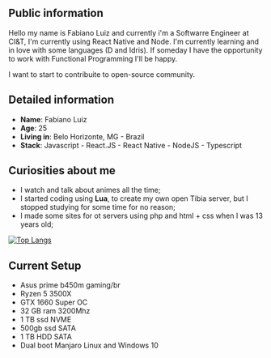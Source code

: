 ## Public information

Hello my name is Fabiano Luiz and currently i'm a Softwarre Engineer at CI&T, I'm currently using React Native and Node.
I'm currently learning and in love with some languages (D and Idris).
If someday I have the opportunity to work with Functional Programming I'll be happy.

I want to start to contribuite to open-source community.

## Detailed information

- **Name**: Fabiano Luiz
- **Age**: 25
- **Living in**: Belo Horizonte, MG - Brazil
- **Stack**: Javascript - React.JS - React Native - NodeJS - Typescript

## Curiosities about me

- I watch and talk about animes all the time;
- I started coding using **Lua**, to create my own open Tibia server, but I stopped studying for some time for no reason;
- I made some sites for ot servers using php and html + css when I was 13 years old;

[![Top Langs](https://github-readme-stats.vercel.app/api/top-langs/?username=fabinzne&layout=compact)](https://github.com/fabinzne)

## Current Setup

- Asus prime b450m gaming/br
- Ryzen 5 3500X
- GTX 1660 Super OC
- 32 GB ram 3200Mhz
- 1 TB ssd NVME
- 500gb ssd SATA
- 1 TB HDD SATA
- Dual boot Manjaro Linux and Windows 10
